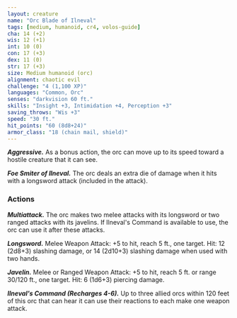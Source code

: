 ```yaml
---
layout: creature
name: "Orc Blade of Ilneval"
tags: [medium, humanoid, cr4, volos-guide]
cha: 14 (+2)
wis: 12 (+1)
int: 10 (0)
con: 17 (+3)
dex: 11 (0)
str: 17 (+3)
size: Medium humanoid (orc)
alignment: chaotic evil
challenge: "4 (1,100 XP)"
languages: "Common, Orc"
senses: "darkvision 60 ft."
skills: "Insight +3, Intimidation +4, Perception +3"
saving_throws: "Wis +3"
speed: "30 ft."
hit_points: "60 (8d8+24)"
armor_class: "18 (chain mail, shield)"
---
```


***Aggressive.*** As a bonus action, the orc can move up to its speed toward a hostile creature that it can see.

***Foe Smiter of Ilneval.*** The orc deals an extra die of damage when it hits with a longsword attack (included in the attack).

### Actions

***Multiattack.*** The orc makes two melee attacks with its longsword or two ranged attacks with its javelins. If Ilneval's Command is available to use, the orc can use it after these attacks.

***Longsword.*** Melee Weapon Attack: +5 to hit, reach 5 ft., one target. Hit: 12 (2d8+3) slashing damage, or 14 (2d10+3) slashing damage when used with two hands.

***Javelin.*** Melee or Ranged Weapon Attack: +5 to hit, reach 5 ft. or range 30/120 ft., one target. Hit: 6 (1d6+3) piercing damage.

***Ilneval's Command (Recharges 4-6).*** Up to three allied orcs within 120 feet of this orc that can hear it can use their reactions to each make one weapon attack.